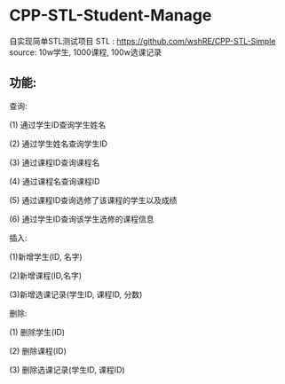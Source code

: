 # CPP-STL-Student-Manage

自实现简单STL测试项目
STL : https://github.com/wshRE/CPP-STL-Simple
source:
10w学生,
1000课程,
100w选课记录

## 功能:

查询:

(1) 通过学生ID查询学生姓名

(2) 通过学生姓名查询学生ID

(3) 通过课程ID查询课程名

(4) 通过课程名查询课程ID

(5) 通过课程ID查询选修了该课程的学生以及成绩

(6) 通过学生ID查询该学生选修的课程信息 

 

插入:

(1)新增学生(ID, 名字)

(2)新增课程(ID,名字)

(3)新增选课记录(学生ID, 课程ID, 分数)

 

删除:

(1) 删除学生(ID)

(2) 删除课程(ID)

(3) 删除选课记录(学生ID, 课程ID)
